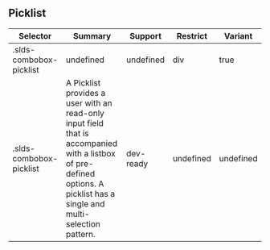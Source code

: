 

## Picklist

| Selector | Summary | Support | Restrict | Variant |
|-------|-------|-------|-------|-------|
| .slds-combobox-picklist | undefined | undefined | div | true |
| .slds-combobox-picklist | A Picklist provides a user with an read-only input field that is accompanied with a listbox of pre-defined options. A picklist has a single and multi-selection pattern. | dev-ready | undefined | undefined |